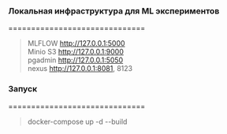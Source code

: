 ### Локальная инфраструктура для ML экспериментов
==============================

> MLFLOW http://127.0.0.1:5000  
> Minio S3 http://127.0.0.1:9000  
> pgadmin http://127.0.0.1:5050  
> nexus http://127.0.0.1:8081, 8123  

### Запуск  
==============================
> docker-compose up -d --build  


